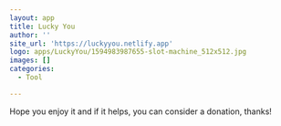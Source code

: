 ```yaml
---
layout: app
title: Lucky You
author: ''
site_url: 'https://luckyyou.netlify.app'
logo: apps/LuckyYou/1594983987655-slot-machine_512x512.jpg
images: []
categories:
  - Tool

---
```

Hope you enjoy it and if it helps, you can consider a donation, thanks!
